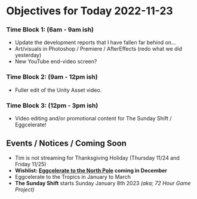 # Objectives for Today 2022-11-23

### Time Block 1: (6am - 9am ish)
- Update the development reports that I have fallen far behind on...
- Art/visuals in Photoshop / Premiere / AfterEffects (redo what we did yesterday)
- New YouTube end-video screen?

### Time Block 2: (9am - 12pm ish)
- Fuller edit of the Unity Asset video.

### Time Block 3: (12pm - 3pm ish)
- Video editing and/or promotional content for The Sunday Shift / Eggcelerate!

## Events / Notices / Coming Soon

- Tim is not streaming for Thanksgiving Holiday (Thursday 11/24 and Friday 11/25)
- **Wishlist: [Eggcelerate to the North Pole](https://store.steampowered.com/app/2216320/Eggcelerate_to_the_North_Pole/) coming in December**
- Eggcelerate to the Tropics in January to March
- **The Sunday Shift** starts Sunday January 8th 2023 _(aka; 72 Hour Game Project)_
